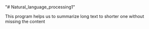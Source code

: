 "# Natural_language_processing1" 

This program helps us to summarize long text to shorter one without missing the content
